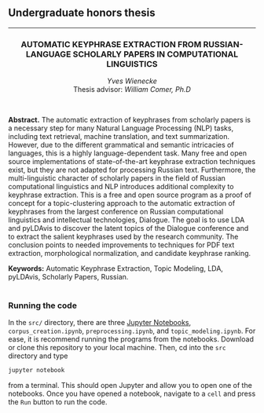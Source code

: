 ## Undergraduate honors thesis
<hr />
<div align="center">

### AUTOMATIC KEYPHRASE EXTRACTION FROM RUSSIAN-LANGUAGE SCHOLARLY PAPERS IN COMPUTATIONAL LINGUISTICS
_Yves Wienecke_<br/>
Thesis advisor: _William Comer, Ph.D_
</div><br/>

__Abstract.__ The automatic extraction of keyphrases from scholarly papers is a necessary step for many Natural Language Processing 
(NLP) tasks, including text retrieval, machine translation, and text summarization. However, due to the different 
grammatical and semantic intricacies of languages, this is a highly language-dependent task. Many free and open source 
implementations of state-of-the-art keyphrase extraction techniques exist, but they are not adapted for processing 
Russian text. Furthermore, the multi-linguistic character of scholarly papers in the field of Russian computational 
linguistics and NLP introduces additional complexity to keyphrase extraction. This is a free and open 
source program as a proof of concept for a topic-clustering approach to the automatic extraction of keyphrases from the 
largest conference on Russian computational linguistics and intellectual technologies, Dialogue. The goal 
is to use LDA and pyLDAvis to discover the latent topics of the Dialogue conference and to extract the salient 
keyphrases used by the research community. The conclusion points to needed improvements to techniques for PDF text 
extraction, morphological normalization, and candidate keyphrase ranking.

__Keywords:__ Automatic Keyphrase Extraction, Topic Modeling, LDA, pyLDAvis, Scholarly Papers, Russian.
<br/><br/>

### Running the code 
In the `src/` directory, there are three [Jupyter Notebooks](https://jupyter.org/), `corpus_creation.ipynb`, 
`preprocessing.ipynb`, and `topic_modeling.ipynb`. For ease, it is recommend running the programs from the notebooks. 
Download or clone this repository to your local machine. Then, cd into the `src` directory and type
```sh
jupyter notebook
```
from a terminal. This should open Jupyter and allow you to open one of the notebooks. 
Once you have opened a notebook, navigate to a `cell` and press the `Run` button to run the code.
